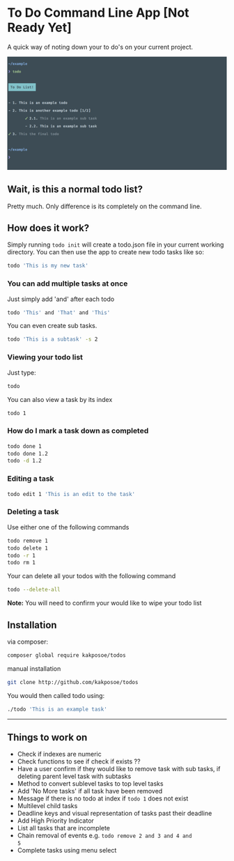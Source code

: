# To Do Command Line App [Not Ready Yet]

A quick way of noting down your to do's on your current project.

![Todo App](example.png)

## Wait, is this a normal todo list?
Pretty much. Only difference is its completely on the command line. 

## How does it work?
Simply running ```todo init``` will create a todo.json file in your current working directory. You can then use the app to create new todo tasks like so:
```bash
todo 'This is my new task'
```

### You can add multiple tasks at once
Just simply add 'and' after each todo  
```bash
todo 'This' and 'That' and 'This'
```

You can even create sub tasks.  
```bash
todo 'This is a subtask' -s 2
```

### Viewing your todo list
Just type:
```bash
todo
```

You can also view a task by its index
```bash
todo 1
```

### How do I mark a task down as completed
```bash
todo done 1
todo done 1.2
todo -d 1.2
```

### Editing a task
```bash
todo edit 1 'This is an edit to the task'
```

### Deleting a task
Use either one of the following commands
```bash
todo remove 1
todo delete 1
todo -r 1
todo rm 1
```

Your can delete all your todos with the following command 
```bash
todo --delete-all
```
**Note:** You will need to confirm your would like to wipe your todo list

## Installation
via composer:
```bash
composer global require kakposoe/todos
```

manual installation
```bash
git clone http://github.com/kakposoe/todos 
```

You would then called todo using:
```bash
./todo 'This is an example task'
```

___

## Things to work on
- Check if indexes are numeric
- Check functions to see if check if exists ??
- Have a user confirm if they would like to remove task with sub tasks, if deleting parent level task with subtasks
- Method to convert sublevel tasks to top level tasks
- Add 'No More tasks' if all task have been removed
- Message if there is no todo at index if <code>todo 1</code> does not exist
- Multilevel child tasks
- Deadline keys and visual representation of tasks past their deadline
- Add High Priority Indicator
- List all tasks that are incomplete
- Chain removal of events e.g. <code>todo remove 2 and 3 and 4 and 5</code>
- Complete tasks using menu select
